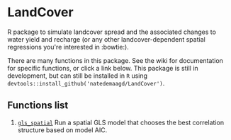 # LandCover
R package to simulate landcover spread and the associated changes to water yield and recharge (or any other landcover-dependent spatial regressions you're interested in :bowtie:).

There are many functions in this package. See the wiki for documentation for specific functions, or click a link below. This package is still in development, but can still be installed in `R` using `devtools::install_github('natedemaagd/LandCover')`.


## Functions list
1. [`gls_spatial`](https://github.com/natedemaagd/LandCover/wiki/gls_spatial) Run a spatial GLS model that chooses the best correlation structure based on model AIC.
